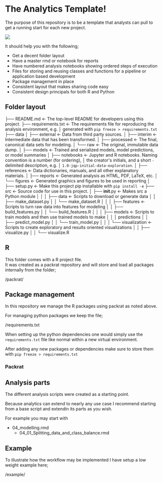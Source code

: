 # The Analytics Template!

The purpose of this repository is to be a template that analysts can pull to get a running start for each new project.

![](https://statslab.eighty20.co.za/Organize-for-Success.jpg)

It should help you with the following;

- Get a decent folder layout  
- Have a master rmd or notebook for reports  
- Have numbered analysis notebooks showing ordered steps of execution  
- Files for storing and reusing classes and functions for a pipeline or application based development  
- Package management in place  
- Consistent layout that makes sharing code easy  
- Consistent design principals for both R and Python

## Folder layout

├── README.md          <- The top-level README for developers using this project.
├── requirements.txt   <- The requirements file for reproducing the analysis environment, e.g.
│                         generated with `pip freeze > requirements.txt`
├── data
│   ├── external       <- Data from third party sources.
│   ├── interim        <- Intermediate data that has been transformed.
│   ├── processed      <- The final, canonical data sets for modeling.
│   └── raw            <- The original, immutable data dump.
│
├── models             <- Trained and serialized models, model predictions, or model summaries
│
├── notebooks          <- Jupyter and R notebooks. Naming convention is a number (for ordering),
│                         the creator's initials, and a short `-` delimited description, e.g.
│                         `1.0-jqp-initial-data-exploration`.
│
├── references         <- Data dictionaries, manuals, and all other explanatory materials.
│
├── reports            <- Generated analysis as HTML, PDF, LaTeX, etc.
│   └── figures        <- Generated graphics and figures to be used in reporting
│
├── setup.py           <- Make this project pip installable with `pip install -e`
├── src                <- Source code for use in this project.
│   ├── __init__.py    <- Makes src a Python module
│   │
│   ├── data           <- Scripts to download or generate data
│   │   ├── make_dataset.py
│   │   └── make_dataset.R
│   │
│   ├── features       <- Scripts to turn raw data into features for modeling
│   │   ├── build_features.py
│   │   └── build_features.R
│   │
│   ├── models         <- Scripts to train models and then use trained models to make
│   │   │                 predictions
│   │   ├── predict_model.py
│   │   └── train_model.py
│   │
│   └── visualization  <- Scripts to create exploratory and results oriented visualizations
│   │   ├── visualize.py
│   │   └── visualize.R

## R

This folder comes with a R project file.  
It was created as a packrat repository and will store and load all packages internally from the folder;

/packrat/

## Package management

In this repository we manage the R packages using packrat as noted above.

For managing python packages we keep the file;  

/requirements.txt

When setting up the python dependencies one would simply use the `requirements.txt` file like normal within a new virtual environment.

After adding any new packages or dependencies make sure to store them with `pip freeze > requirements.txt`  

### Packrat

## Analysis parts

The different analysis scripts were created as a starting point.

Because analytics can extend to nearly any use case I recommend starting from a base script and extendin its parts as you wish.

For example you may start with
- 04_modelling.rmd  
  - 04_01_Splitting_data_and_class_balance.rmd  
  
## Example

To illustrate how the workflow may be implemented I have setup a low weight example here;

/example/  

